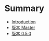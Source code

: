 # Summary

* [Introduction](README.md)
* [版本 Master](https://hudi.apachecn.org/docs/master)
* [版本 0.5.0](https://hudi.apachecn.org/docs/0.5.0)
